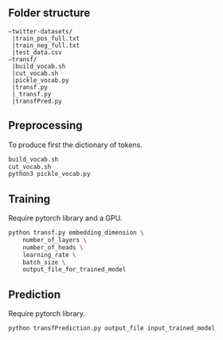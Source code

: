 ## Folder structure
```
–twitter-datasets/
 |train_pos_full.txt
 |train_neg_full.txt
 |test_data.csv
–transf/
 |build_vocab.sh
 |cut_vocab.sh
 |pickle_vocab.py
 |transf.py
 |_transf.py
 |transfPred.py
```

## Preprocessing
To produce first the dictionary of tokens.
```bash
build_vocab.sh
cut_vocab.sh
python3 pickle_vocab.py
```

## Training
Require pytorch library and a GPU.
```bash
python transf.py embedding_dimension \
    number_of_layers \
    number_of_heads \
    learning_rate \
    batch_size \
    output_file_for_trained_model
```

## Prediction
Require pytorch library.
```bash
python transfPrediction.py output_file input_trained_model
```
